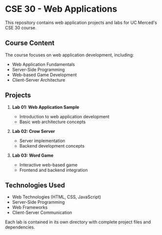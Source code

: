 # CSE 30 - Web Applications

This repository contains web application projects and labs for UC Merced's CSE 30 course.

## Course Content

The course focuses on web application development, including:
- Web Application Fundamentals
- Server-Side Programming
- Web-based Game Development
- Client-Server Architecture

## Projects

1. **Lab 01: Web Application Sample**
   - Introduction to web application development
   - Basic web architecture concepts

2. **Lab 02: Crow Server**
   - Server implementation
   - Backend development concepts

3. **Lab 03: Word Game**
   - Interactive web-based game
   - Frontend and backend integration

## Technologies Used
- Web Technologies (HTML, CSS, JavaScript)
- Server-Side Programming
- Web Frameworks
- Client-Server Communication

Each lab is contained in its own directory with complete project files and dependencies.
